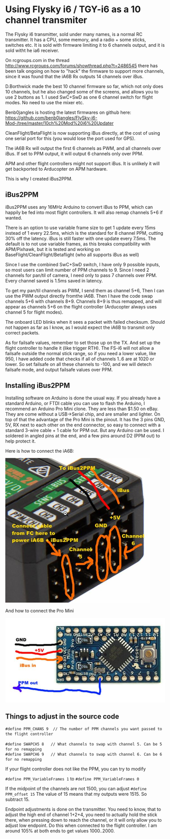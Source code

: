 # Using Flysky i6 / TGY-i6 as a 10 channel transmiter

The Flysky i6 transmitter, sold under many names, is a normal RC transmitter.
It has a CPU, some memory, and a radio + some sticks, switches etc. 
It is sold with firmware limiting it to 6 channels output, and it is sold witht he ia6
receiver.

On rcgroups.com in the thread http://www.rcgroups.com/forums/showthread.php?t=2486545 
there has been talk ongoing on how to "hack" the firmware to support more channels,
since it was found that the iA6B Rx outputs 14 channels over iBus.

D.Borthwick made the best 10 channel firmware so far, which not only does 10 channels,
but he also changed some of the screens, and allows you to use 2 buttons as 1. 
I used SwC+SwD as one 6 channel switch for flight modes. No need to use the mixer etc.

Benb0jangles is hosting the latest firmwares on github here:
https://github.com/benb0jangles/FlySky-i6-Mod-/tree/master/10ch%20Mod%20i6%20Updater

CleanFlight/BetaFlight is now supporting iBus directly, at the cost of using one
serial port for this (you would lose the port used for GPS). 

The iA6B Rx will output the first 6 channels as PWM, and all channels over iBus. If set
to PPM output, it will output 6 channels only over PPM.

APM and other flight controllers might not support iBus. It is unlikely it will
get backported to Arducopter on APM hardware.

This is why I created iBus2PPM.

## iBus2PPM

iBus2PPM uses any 16MHz Arduino to convert iBus to PPM, which can happily be fed
into most flight controllers. It will also remap channels 5+6 if wanted. 

There is an option to use variable frame size to get 1 update every
15ms instead of 1 every 22.5ms, which is the standard for 8 channel PPM, 
cutting 30% off the latency. iBus is still faster with one update every 7.5ms.
The default is to not use variable frames, as this breaks compatibility with APM/Pixhawk,
but it is tested and working on BaseFlight/CleanFlight/Betaflight (who all supports iBus as well)

Since I use the combined SwC+SwD switch, I have only 9 possible inputs, so most
users can limit number of PPM channels to 9. Since I need 2 channels for pan/til
of camera, I need only to pass 7 channels over PPM. Every channel saved is 1.5ms 
saved in latency.

To get my pan/til channels as PWM, I send them as channel 5+6, Then I can use the 
PWM output directly fromthe iA6B. Then I have the code swap channels 5+6 with 
channels 8+9.  Channels 8+9 is thus remapped, and will appear as channels 5+6 on the 
flight controller (Arducopter always uses channel 5 for flight modes).

The onboard LED blinks when it sees a packet with failed checksum. Should not happen
as far as I know, as I would expect the iA6B to transmit only correct packets.

As for failsafe values, remember to set those up on the TX. And set up the flight controller
to handle it (like trigger RTH). The FS-i6 will not allow a failsafe outside the normal
stick range, so if you need a lower value, like 950, I have added code that checks if 
all of channels 1..6 are at 1020 or lower. So set failsafe on all these channels to -100,
and we will detech failsafe mode, and output failsafe values over PPM.

## Installing iBus2PPM

Installing software on Arduino is done the usual way. If you already have a standard Arduino,
or FTDI cable you can use to flash the Arduino, I recommend an Arduino Pro Mini clone.
They are less than $1.50 on eBay. They are come without a USB->Serial chip, and are smaller
and lighter. On top of that the advantage of the Pro Mini is the pinout. It has
the 3 pins GND, 5V, RX next to each other on the end connector, so easy to connect with a 
standard 3-wire cable + 1 cable for PPM out. But any Arduino can be used.
I soldered in angled pins at the end, and a few pins around D2 (PPM out) to help protect it.

Here is how to connect the iA6B:

![Image of iA6B](Connecting.jpg)

And how to connect the Pro Mini

![Image of Arduino Pro Mini](ProMini.jpg)

## Things to adjust in the source code

```
#define PPM_CHANS 9  // The number of PPM channels you want passed to the flight controller

#define SWAPCH5 8   // What channels to swap with channel 5. Can be 5 for no remapping
#define SWAPCH6 9   // What channels to swap with channel 6. Can be 6 for no remapping
```

If your flight controller does not like the PPM, you can try to modify

`#define PPM_VariableFrames 1`    to      `#define PPM_VariableFrames 0`

If the midpoint of the channels are not 1500, you can adjust
`#define PPM_offset 15`
The value of 15 means that my outputs were 1515. So subtract 15.

Endpoint adjustments is done on the transmitter. You need to know, that to adjust the high
end of channel 1+2+4, you need to actually hold the stick there, when pressing down to
reach the channel, or it will only allow you to adjust low endpoint. Do this when connected
to the flight controller. I am around 105% at both ends to get values 1000..2000.

